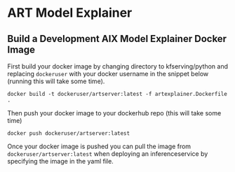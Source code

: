# ART Model Explainer

## Build a Development AIX Model Explainer Docker Image

First build your docker image by changing directory to kfserving/python and replacing `dockeruser` with your docker username in the snippet below (running this will take some time).

`docker build -t dockeruser/artserver:latest -f artexplainer.Dockerfile .`

Then push your docker image to your dockerhub repo (this will take some time)

`docker push dockeruser/artserver:latest`

Once your docker image is pushed you can pull the image from `dockeruser/artserver:latest` when deploying an inferenceservice by specifying the image in the yaml file.
